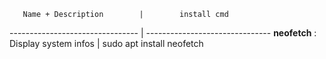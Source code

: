        Name + Description        |        install cmd
-------------------------------- | -------------------------------
**neofetch** : Display system infos | sudo apt install neofetch
